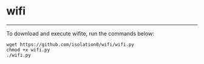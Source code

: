 # wifi


---------

To download and execute wifite, run the commands below:

`wget https://github.com/isolation0/wifi/wifi.py`  
`chmod +x wifi.py`  
`./wifi.py`  
